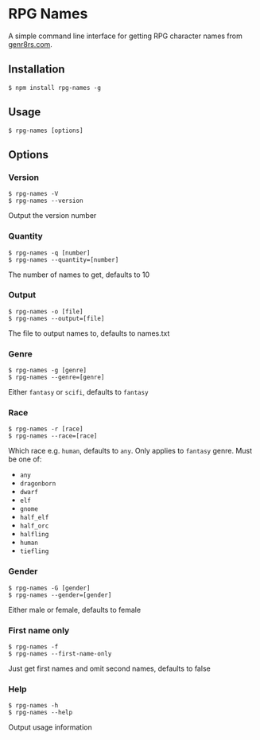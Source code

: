 # RPG Names

A simple command line interface for getting RPG character names from [genr8rs.com](http://genr8rs.com/Generator/Rpg/NameGenerator).

## Installation

    $ npm install rpg-names -g

## Usage

    $ rpg-names [options]

## Options

### Version

    $ rpg-names -V
    $ rpg-names --version

Output the version number

### Quantity

    $ rpg-names -q [number]
    $ rpg-names --quantity=[number]

The number of names to get, defaults to 10

### Output

    $ rpg-names -o [file]
    $ rpg-names --output=[file]

The file to output names to, defaults to names.txt

### Genre 

    $ rpg-names -g [genre]
    $ rpg-names --genre=[genre]

Either `fantasy` or `scifi`, defaults to `fantasy`

### Race

    $ rpg-names -r [race]
    $ rpg-names --race=[race]

Which race e.g. `human`, defaults to `any`. Only applies to `fantasy` genre. Must be one of:
- `any`
- `dragonborn`
- `dwarf`
- `elf`
- `gnome`
- `half_elf`
- `half_orc`
- `halfling`
- `human`
- `tiefling`

### Gender 

    $ rpg-names -G [gender]
    $ rpg-names --gender=[gender]

Either male or female, defaults to female

### First name only 

    $ rpg-names -f
    $ rpg-names --first-name-only

Just get first names and omit second names, defaults to false

### Help 

    $ rpg-names -h
    $ rpg-names --help
 
Output usage information 
